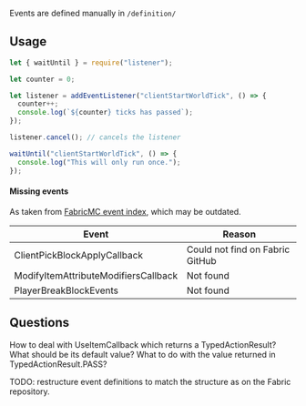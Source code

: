 Events are defined manually in `/definition/`

## Usage

```js
let { waitUntil } = require("listener");

let counter = 0;

let listener = addEventListener("clientStartWorldTick", () => {
  counter++;
  console.log(`${counter} ticks has passed`);
});

listener.cancel(); // cancels the listener

waitUntil("clientStartWorldTick", () => {
  console.log("This will only run once.");
});
```

#### Missing events

As taken from [FabricMC event index](https://wiki.fabricmc.net/tutorial:event_index), which may be outdated.

| Event                                | Reason                          |
| ------------------------------------ | ------------------------------- |
| ClientPickBlockApplyCallback         | Could not find on Fabric GitHub |
| ModifyItemAttributeModifiersCallback | Not found                       |
| PlayerBreakBlockEvents               | Not found                       |

## Questions

How to deal with UseItemCallback which returns a TypedActionResult? What should be its default value? What to do with the value returned in TypedActionResult.PASS?

TODO: restructure event definitions to match the structure as on the Fabric repository.
